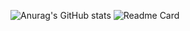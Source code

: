 ![Anurag's GitHub stats](https://github-readme-stats.vercel.app/api?username=imsohuy&show_icons=true&theme=merko)
![Readme Card](https://github-readme-stats.vercel.app/api/pin/?username=anuraghazra&repo=github-readme-stats&theme=merko)

